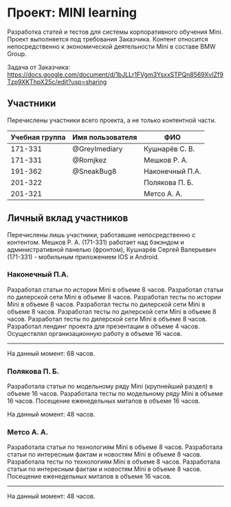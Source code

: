 # Проект: MINI learning

Разработка статей и тестов для системы корпоративного обучения Mini. Проект выполняется под требования Заказчика. Контент относится непосредственно к экономической деятельности Mini в составе BMW Group.

Задача от Заказчика: https://docs.google.com/document/d/1bJLLr1FVgm3YsxxSTPQn8569XvIZf9Tzp9XKThpX25c/edit?usp=sharing

## Участники

Перечислены участники всего проекта, а не только контентной части.

| Учебная группа | Имя пользователя | ФИО                      |
|----------------|------------------|--------------------------|
| 171-331        | @GreyImediary       | Кушнарёв С. В. |
| 171-331        | @Romjkez       | Мешков Р. А. |
| 191-362        | @SneakBug8       | Наконечный П.А.          |
| 201-322        |        | Полякова П. Б.           |
| 201-321        |                  | Метсо А. А.              |

## Личный вклад участников

Перечислены лишь участники, работавшие непосредственно с контентом. Мешков Р. А. (171-331) работает над бэкэндом и административной панелью (фронтом), Кушнарёв Сергей Валерьевич (171-331) - мобильным приложением IOS и Android.

### Наконечный П.А.

Разработал статьи по истории Mini в объеме 8 часов.
Разработал статьи по дилерской сети Mini в объеме 8 часов.
Разработал тесты по истории Mini в объеме 8 часов.
Разработал тесты по дилерской сети Mini в объеме 8 часов.
Разработал тесты по дилерской сети Mini в объеме 8 часов.
Разработал тесты по дилерской сети Mini в объеме 8 часов.
Разработал лендинг проекта для презентации в объеме 4 часов.
Осуществлял организационную работу в объеме 16 часов.

---

На данный момент: 68 часов.

### Полякова П. Б.

Разработала статьи по модельному ряду Mini (крупнейший раздел) в объеме 16 часов.
Разработала тесты по модельному ряду Mini в объеме 16 часов.
Посещение еженедельных митапов в объеме 16 часов.

На данный момент: 48 часов.

### Метсо А. А.

Разработала статьи по технологиям Mini в объеме 8 часов.
Разработала статьи по интересным фактам и новостям Mini в объеме 8 часов.
Разработала тесты по технологиям Mini в объеме 8 часов.
Разработала статьи по интересным фактам и новостям Mini в объеме 8 часов.
Посещение еженедельных митапов в объеме 16 часов.

---

На данный момент: 48 часов.